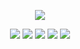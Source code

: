 <p align="center">
  <img src="https://user-images.githubusercontent.com/57692478/144762725-98c3d2b0-e8dd-4118-bc0f-77858df131ee.png" />
</p>

<p align="center">
  <img src="https://img.shields.io/github/downloads/muchtek/EasySpawn/total?label=Github%20Downloads" />
  <img src="https://img.shields.io/github/forks/muchtek/EasySpawn?label=Github%20Forks" />
  <img src="https://img.shields.io/spiget/downloads/98133?color=green&label=Spigot%20Downloads" />
  <img src="https://img.shields.io/spiget/rating/98133?color=yellow&label=Spigot%20Rating" />
  <img src="https://img.shields.io/discord/917152472764645446?color=%237289DA&label=Support%20Server" />
</p>
